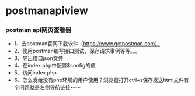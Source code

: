 # postmanapiview
### postman api网页查看器

+ 1、去postman官网下载软件（https://www.getpostman.com）
+ 2、使用postman编写接口测试，保存请求事例等等。。。
+ 3、导出接口json文件
+ 4、在index.php中配置$config的值
+ 5、访问index.php
+ 6、怎么发给没有php环境的用户使用？浏览器打开ctrl+s保存发送html文件有个问题就是左侧导航链接~~~
